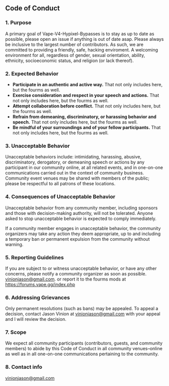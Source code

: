 ## Code of Conduct

### 1. Purpose

A primary goal of Vape-V4-Hypixel-Bypasses is to stay as up to date as possible, please open an issue if anything is out of date asap. Please always be inclusive to the largest number of contributors. As such, we are committed to providing a friendly, safe, hacking enviroment. A welcoming environment for all, regardless of gender, sexual orientation, ability, ethnicity, socioeconomic status, and religion (or lack thereof).

### 2. Expected Behavior

- **Participate in an authentic and active way.** That not only includes here, but the fourms as well.
- **Exercise consideration and respect in your speech and actions.** That not only includes here, but the fourms as well.
- **Attempt collaboration before conflict.** That not only includes here, but the fourms as well.
- **Refrain from demeaning, discriminatory, or harassing behavior and speech.** That not only includes here, but the fourms as well.
- **Be mindful of your surroundings and of your fellow participants.** That not only includes here, but the fourms as well.

### 3. Unacceptable Behavior

Unacceptable behaviors include: intimidating, harassing, abusive, discriminatory, derogatory, or demeaning speech or actions by any participant in our community online, at all related events, and in one-on-one communications carried out in the context of community business. Community event venues may be shared with members of the public; please be respectful to all patrons of these locations.

### 4. Consequences of Unacceptable Behavior

Unacceptable behavior from any community member, including sponsors and those with decision-making authority, will not be tolerated. Anyone asked to stop unacceptable behavior is expected to comply immediately.

If a community member engages in unacceptable behavior, the community organizers may take any action they deem appropriate, up to and including a temporary ban or permanent expulsion from the community without warning.

### 5. Reporting Guidelines

If you are subject to or witness unacceptable behavior, or have any other concerns, please notify a community organizer as soon as possible. vinionjason@gmail.com. or report it to the fourms mods at https://forums.vape.gg/index.php

### 6. Addressing Grievances

Only permanent resolutions (such as bans) may be appealed. To appeal a decision, contact Jason Vinion at vinionjason@gmail.com with your appeal and I will review the decision.

### 7. Scope

We expect all community participants (contributors, guests, and community members) to abide by this Code of Conduct in all community venues–online as well as in all one-on-one communications pertaining to the community.

### 8. Contact info

vinionjason@gmail.com 

